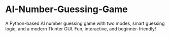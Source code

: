 # AI-Number-Guessing-Game
A Python-based AI number guessing game with two modes, smart guessing logic, and a modern Tkinter GUI. Fun, interactive, and beginner-friendly! 
